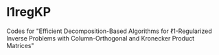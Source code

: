 # l1regKP
Codes for "Efficient Decomposition-Based Algorithms for ℓ1-Regularized Inverse Problems with Column-Orthogonal and Kronecker Product Matrices"
